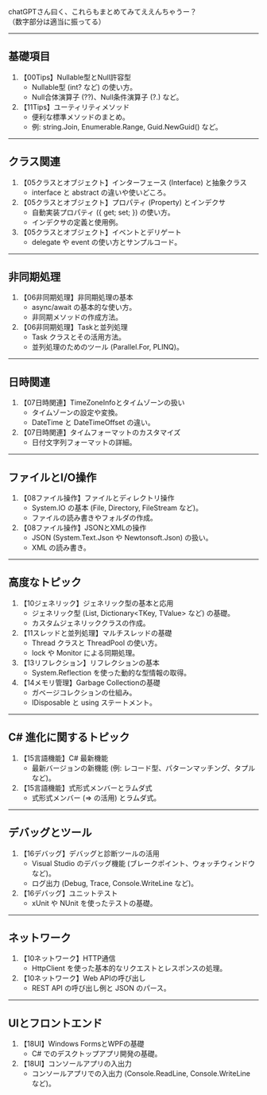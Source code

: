 chatGPTさん曰く、これらもまとめてみてええんちゃうー？  
（数字部分は適当に振ってる）
***************************************************************************
## 基礎項目
1. 【00Tips】Nullable型とNull許容型
    * Nullable型 (int? など) の使い方。
    * Null合体演算子 (??)、Null条件演算子 (?.) など。
2. 【11Tips】ユーティリティメソッド
    * 便利な標準メソッドのまとめ。
    * 例: string.Join, Enumerable.Range, Guid.NewGuid() など。

***************************************************************************
## クラス関連
1. 【05クラスとオブジェクト】インターフェース (Interface) と抽象クラス
    * interface と abstract の違いや使いどころ。
2. 【05クラスとオブジェクト】プロパティ (Property) とインデクサ
    * 自動実装プロパティ ({ get; set; }) の使い方。
    * インデクサの定義と使用例。
3. 【05クラスとオブジェクト】イベントとデリゲート
    * delegate や event の使い方とサンプルコード。

***************************************************************************
## 非同期処理
1. 【06非同期処理】非同期処理の基本
    * async/await の基本的な使い方。
    * 非同期メソッドの作成方法。
2. 【06非同期処理】Taskと並列処理
    * Task クラスとその活用方法。
    * 並列処理のためのツール (Parallel.For, PLINQ)。

***************************************************************************
## 日時関連
1. 【07日時関連】TimeZoneInfoとタイムゾーンの扱い
    * タイムゾーンの設定や変換。
    * DateTime と DateTimeOffset の違い。
2. 【07日時関連】タイムフォーマットのカスタマイズ
    * 日付文字列フォーマットの詳細。

***************************************************************************
## ファイルとI/O操作
1. 【08ファイル操作】ファイルとディレクトリ操作
    * System.IO の基本 (File, Directory, FileStream など)。
    * ファイルの読み書きやフォルダの作成。
2. 【08ファイル操作】JSONとXMLの操作
    * JSON (System.Text.Json や Newtonsoft.Json) の扱い。
    * XML の読み書き。

***************************************************************************
## 高度なトピック
1. 【10ジェネリック】ジェネリック型の基本と応用
    * ジェネリック型 (List<T>, Dictionary<TKey, TValue> など) の基礎。
    * カスタムジェネリッククラスの作成。
2. 【11スレッドと並列処理】マルチスレッドの基礎
    * Thread クラスと ThreadPool の使い方。
    * lock や Monitor による同期処理。
3. 【13リフレクション】リフレクションの基本
    * System.Reflection を使った動的な型情報の取得。
4. 【14メモリ管理】Garbage Collectionの基礎
    * ガベージコレクションの仕組み。
    * IDisposable と using ステートメント。

***************************************************************************
## C# 進化に関するトピック
1. 【15言語機能】C# 最新機能
    * 最新バージョンの新機能 (例: レコード型、パターンマッチング、タプルなど)。
2. 【15言語機能】式形式メンバーとラムダ式
    * 式形式メンバー (=> の活用) とラムダ式。

***************************************************************************
## デバッグとツール
1. 【16デバッグ】デバッグと診断ツールの活用
    * Visual Studio のデバッグ機能 (ブレークポイント、ウォッチウィンドウなど)。
    * ログ出力 (Debug, Trace, Console.WriteLine など)。
2. 【16デバッグ】ユニットテスト
    * xUnit や NUnit を使ったテストの基礎。

***************************************************************************
## ネットワーク
1. 【10ネットワーク】HTTP通信
    * HttpClient を使った基本的なリクエストとレスポンスの処理。
2. 【10ネットワーク】Web APIの呼び出し
    * REST API の呼び出し例と JSON のパース。

***************************************************************************
## UIとフロントエンド
1. 【18UI】Windows FormsとWPFの基礎
    * C# でのデスクトップアプリ開発の基礎。
2. 【18UI】コンソールアプリの入出力
    * コンソールアプリでの入出力 (Console.ReadLine, Console.WriteLine など)。
